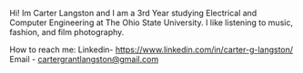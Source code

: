 Hi! Im Carter Langston and I am a 3rd Year studying Electrical and Computer Engineering at The Ohio State University.
I like listening to music, fashion, and film photography.

How to reach me: 
Linkedin- https://www.linkedin.com/in/carter-g-langston/ 
Email - cartergrantlangston@gmail.com

